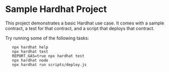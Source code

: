 # Sample Hardhat Project

This project demonstrates a basic Hardhat use case. It comes with a sample contract, a test for that contract, and a script that deploys that contract.

Try running some of the following tasks:

```shell
   npx hardhat help
   npx hardhat test
   REPORT_GAS=true npx hardhat test
   npx hardhat node
   npx hardhat run scripts/deploy.js
```

